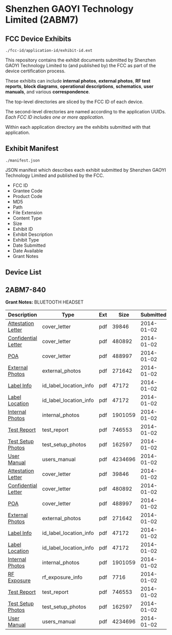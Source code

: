 # Shenzhen GAOYI Technology Limited (2ABM7)
## FCC Device Exhibits

```
./fcc-id/application-id/exhibit-id.ext
```

This repository contains the exhibit documents submitted by Shenzhen GAOYI Technology Limited to (and published by) the FCC as part of the device certification process.

These exhibits can include **internal photos**, **external photos**, **RF test reports**, **block diagrams**, **operational descriptions**, **schematics**, **user manuals**, and various **correspondence**.

The top-level directories are sliced by the FCC ID of each device.

The second-level directories are named according to the application UUIDs. *Each FCC ID includes one or more application.*

Within each application directory are the exhibits submitted with that application. 

## Exhibit Manifest

```
./manifest.json
```

JSON manifest which describes each exhibit submitted by Shenzhen GAOYI Technology Limited and published by the FCC.

- FCC ID
- Grantee Code
- Product Code
- MD5
- Path
- File Extension
- Content Type
- Size
- Exhibit ID
- Exhibit Description
- Exhibit Type
- Date Submitted
- Date Available
- Grant Notes

## Device List
## 2ABM7-840
**Grant Notes:** BLUETOOTH HEADSET

| Description | Type | Ext | Size | Submitted | Available |
| ----------- | ---- | --- | ---- | --------- | --------- |
| [Attestation Letter](2ABM7-840/dc3b258c9f18d7780798c34a58d7227e/2155629.pdf) | cover_letter | pdf | 39846 | 2014-01-02 | 2014-01-02 |
| [Confidential Letter](2ABM7-840/dc3b258c9f18d7780798c34a58d7227e/2155634.pdf) | cover_letter | pdf | 480892 | 2014-01-02 | 2014-01-02 |
| [POA](2ABM7-840/dc3b258c9f18d7780798c34a58d7227e/2155635.pdf) | cover_letter | pdf | 488997 | 2014-01-02 | 2014-01-02 |
| [External Photos](2ABM7-840/dc3b258c9f18d7780798c34a58d7227e/2155630.pdf) | external_photos | pdf | 271642 | 2014-01-02 | 2014-01-02 |
| [Label Info](2ABM7-840/dc3b258c9f18d7780798c34a58d7227e/2155632.pdf) | id_label_location_info | pdf | 47172 | 2014-01-02 | 2014-01-02 |
| [Label Location](2ABM7-840/dc3b258c9f18d7780798c34a58d7227e/2155632.pdf) | id_label_location_info | pdf | 47172 | 2014-01-02 | 2014-01-02 |
| [Internal Photos](2ABM7-840/dc3b258c9f18d7780798c34a58d7227e/2155631.pdf) | internal_photos | pdf | 1901059 | 2014-01-02 | 2014-01-02 |
| [Test Report](2ABM7-840/dc3b258c9f18d7780798c34a58d7227e/2155636.pdf) | test_report | pdf | 746553 | 2014-01-02 | 2014-01-02 |
| [Test Setup Photos](2ABM7-840/dc3b258c9f18d7780798c34a58d7227e/2155637.pdf) | test_setup_photos | pdf | 162597 | 2014-01-02 | 2014-01-02 |
| [User Manual](2ABM7-840/dc3b258c9f18d7780798c34a58d7227e/2155638.pdf) | users_manual | pdf | 4234696 | 2014-01-02 | 2014-01-02 |
| [Attestation Letter](2ABM7-840/9247ece5963b1d6c58e907805a5bf767/2155629.pdf) | cover_letter | pdf | 39846 | 2014-01-02 | 2014-01-02 |
| [Confidential Letter](2ABM7-840/9247ece5963b1d6c58e907805a5bf767/2155634.pdf) | cover_letter | pdf | 480892 | 2014-01-02 | 2014-01-02 |
| [POA](2ABM7-840/9247ece5963b1d6c58e907805a5bf767/2155635.pdf) | cover_letter | pdf | 488997 | 2014-01-02 | 2014-01-02 |
| [External Photos](2ABM7-840/9247ece5963b1d6c58e907805a5bf767/2155630.pdf) | external_photos | pdf | 271642 | 2014-01-02 | 2014-01-02 |
| [Label Info](2ABM7-840/9247ece5963b1d6c58e907805a5bf767/2155632.pdf) | id_label_location_info | pdf | 47172 | 2014-01-02 | 2014-01-02 |
| [Label Location](2ABM7-840/9247ece5963b1d6c58e907805a5bf767/2155632.pdf) | id_label_location_info | pdf | 47172 | 2014-01-02 | 2014-01-02 |
| [Internal Photos](2ABM7-840/9247ece5963b1d6c58e907805a5bf767/2155631.pdf) | internal_photos | pdf | 1901059 | 2014-01-02 | 2014-01-02 |
| [RF Exposure](2ABM7-840/9247ece5963b1d6c58e907805a5bf767/2155649.pdf) | rf_exposure_info | pdf | 7716 | 2014-01-02 | 2014-01-02 |
| [Test Report](2ABM7-840/9247ece5963b1d6c58e907805a5bf767/2155636.pdf) | test_report | pdf | 746553 | 2014-01-02 | 2014-01-02 |
| [Test Setup Photos](2ABM7-840/9247ece5963b1d6c58e907805a5bf767/2155637.pdf) | test_setup_photos | pdf | 162597 | 2014-01-02 | 2014-01-02 |
| [User Manual](2ABM7-840/9247ece5963b1d6c58e907805a5bf767/2155638.pdf) | users_manual | pdf | 4234696 | 2014-01-02 | 2014-01-02 |
